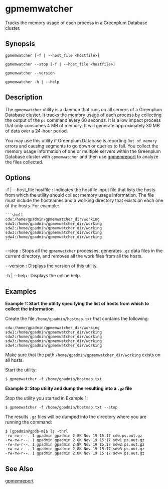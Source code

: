 # gpmemwatcher

Tracks the memory usage of each process in a Greenplum Database cluster.

## Synopsis

```shell
gpmemwatcher [-f | --host_file <hostfile>]   
        
gpmemwatcher --stop [-f | --host_file <hostfile>]  

gpmemwatcher --version

gpmemwatcher -h | --help
```

## Description

The `gpmemwatcher` utility is a daemon that runs on all servers of a Greenplum Database cluster. It tracks the memory usage of each process by collecting the output of the `ps` command every 60 seconds. It is a low impact process that only consumes 4 MB of memory. It will generate approximately 30 MB of data over a 24-hour period.

You may use this utility if Greenplum Database is reporting `Out of memory` errors and causing segments to go down or queries to fail. You collect the memory usage information of one or multiple servers within the Greenplum Database cluster with `gpmemwatcher` and then use [gpmemreport](/docs/system-utilities/gpmemreport.md) to analyze the files collected.

## Options

-f | --host_file hostfile
:   Indicates the hostfile input file that lists the hosts from which the utility should collect memory usage information. The file must include the hostnames and a working directory that exists on each one of the hosts. For example:

    ```shell
    cdw:/home/gpadmin/gpmemwatcher_dir/working
    sdw1:/home/gpadmin/gpmemwatcher_dir/working
    sdw2:/home/gpadmin/gpmemwatcher_dir/working
    sdw3:/home/gpadmin/gpmemwatcher_dir/working
    sdw4:/home/gpadmin/gpmemwatcher_dir/working
    ```

--stop
:   Stops all the `gpmemwatcher` processes, generates `.gz` data files in the current directory, and removes all the work files from all the hosts.

--version
:   Displays the version of this utility.

-h | --help
:   Displays the online help.

## Examples

**Example 1: Start the utility specifying the list of hosts from which to collect the information**

Create the file `/home/gpadmin/hostmap.txt` that contains the following:

```shell
cdw:/home/gpadmin/gpmemwatcher_dir/working
sdw1:/home/gpadmin/gpmemwatcher_dir/working
sdw2:/home/gpadmin/gpmemwatcher_dir/working
sdw3:/home/gpadmin/gpmemwatcher_dir/working
sdw4:/home/gpadmin/gpmemwatcher_dir/working
```

Make sure that the path `/home/gpadmin/gpmemwatcher_dir/working` exists on all hosts.

Start the utility:

```shell
$ gpmemwatcher -f /home/gpadmin/hostmap.txt
```

**Example 2: Stop utility and dump the resulting into a `.gz` file**

Stop the utility you started in Example 1:

```shell
$ gpmemwatcher -f /home/gpadmin/hostmap.txt --stop
```

The results `.gz` files will be dumped into the directory where you are running the command:

```shell
$ [gpadmin@gpdb-m]$ ls -thrl
-rw-rw-r--. 1 gpadmin gpadmin 2.8K Nov 19 15:17 cdw.ps.out.gz
-rw-rw-r--. 1 gpadmin gpadmin 2.8K Nov 19 15:17 sdw1.ps.out.gz
-rw-rw-r--. 1 gpadmin gpadmin 2.8K Nov 19 15:17 sdw2.ps.out.gz
-rw-rw-r--. 1 gpadmin gpadmin 2.8K Nov 19 15:17 sdw3.ps.out.gz
-rw-rw-r--. 1 gpadmin gpadmin 2.8K Nov 19 15:17 sdw4.ps.out.gz
```

## See Also

[gpmemreport](/docs/system-utilities/gpmemreport.md)
